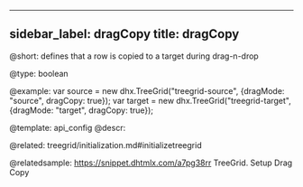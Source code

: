 
---
sidebar_label: dragCopy
title: dragCopy
---          

@short: 
defines that a row is copied to a target during drag-n-drop




@type: boolean

@example: 
var source = new dhx.TreeGrid("treegrid-source", {dragMode: "source", dragCopy: true});
var target = new dhx.TreeGrid("treegrid-target", {dragMode: "target", dragCopy: true});


@template:	api_config
@descr: 

@related: treegrid/initialization.md#initializetreegrid

@relatedsample: https://snippet.dhtmlx.com/a7pg38rr	TreeGrid. Setup Drag Copy